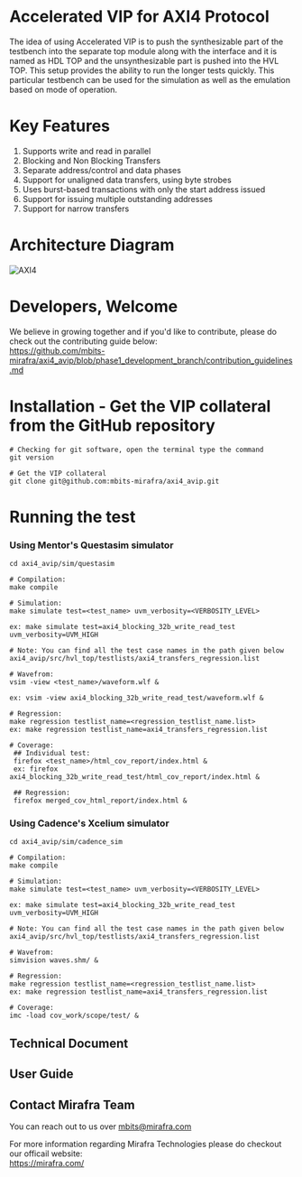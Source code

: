 # Accelerated VIP for AXI4 Protocol

The idea of using Accelerated VIP is to push the synthesizable part of the testbench into the separate top module along with the interface and it is named as HDL TOP and the unsynthesizable part is pushed into the HVL TOP. This setup provides the ability to run the longer tests quickly. This particular testbench can be used for the simulation as well as the emulation based on mode of operation.

# Key Features  
1. Supports write and read in parallel
2. Blocking and Non Blocking Transfers
3. Separate address/control and data phases
4. Support for unaligned data transfers, using byte strobes
5. Uses burst-based transactions with only the start address issued
6. Support for issuing multiple outstanding addresses
7. Support for narrow transfers

# Architecture Diagram  
![AXI4](https://user-images.githubusercontent.com/15922511/183240262-b28b57cd-bda3-4cd8-ae2b-620d07f7a92b.jpg)

# Developers, Welcome
We believe in growing together and if you'd like to contribute, please do check out the contributing guide below:  
https://github.com/mbits-mirafra/axi4_avip/blob/phase1_development_branch/contribution_guidelines.md

# Installation - Get the VIP collateral from the GitHub repository

```
# Checking for git software, open the terminal type the command
git version

# Get the VIP collateral
git clone git@github.com:mbits-mirafra/axi4_avip.git
```

# Running the test

### Using Mentor's Questasim simulator 

```
cd axi4_avip/sim/questasim

# Compilation:  
make compile

# Simulation:
make simulate test=<test_name> uvm_verbosity=<VERBOSITY_LEVEL>

ex: make simulate test=axi4_blocking_32b_write_read_test uvm_verbosity=UVM_HIGH

# Note: You can find all the test case names in the path given below   
axi4_avip/src/hvl_top/testlists/axi4_transfers_regression.list

# Wavefrom:  
vsim -view <test_name>/waveform.wlf &

ex: vsim -view axi4_blocking_32b_write_read_test/waveform.wlf &

# Regression:
make regression testlist_name=<regression_testlist_name.list>
ex: make regression testlist_name=axi4_transfers_regression.list

# Coverage: 
 ## Individual test:
 firefox <test_name>/html_cov_report/index.html &
 ex: firefox axi4_blocking_32b_write_read_test/html_cov_report/index.html &

 ## Regression:
 firefox merged_cov_html_report/index.html &

```

### Using Cadence's Xcelium simulator 

```
cd axi4_avip/sim/cadence_sim

# Compilation:  
make compile

# Simulation:
make simulate test=<test_name> uvm_verbosity=<VERBOSITY_LEVEL>

ex: make simulate test=axi4_blocking_32b_write_read_test uvm_verbosity=UVM_HIGH

# Note: You can find all the test case names in the path given below   
axi4_avip/src/hvl_top/testlists/axi4_transfers_regression.list

# Wavefrom:  
simvision waves.shm/ &

# Regression:
make regression testlist_name=<regression_testlist_name.list>
ex: make regression testlist_name=axi4_transfers_regression.list

# Coverage:   
imc -load cov_work/scope/test/ &
```

## Technical Document 
 

## User Guide  
  

## Contact Mirafra Team  
You can reach out to us over mbits@mirafra.com

For more information regarding Mirafra Technologies please do checkout our officail website:  
https://mirafra.com/
